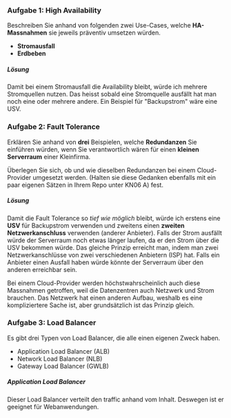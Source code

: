 ### Aufgabe 1: High Availability
Beschreiben Sie anhand von folgenden zwei Use-Cases, welche **HA-Massnahmen** sie jeweils präventiv umsetzen würden. 

- **Stromausfall**
- **Erdbeben** 

##### Lösung
Damit bei einem Stromausfall die Availability bleibt, würde ich mehrere Stromquellen nutzen. Das heisst sobald eine Stromquelle ausfällt hat man noch eine oder mehrere andere. Ein Beispiel für "Backupstrom" wäre eine USV. 

### Aufgabe 2: Fault Tolerance
Erklären Sie anhand von **drei** Beispielen, welche **Redundanzen** Sie einführen würden, wenn Sie verantwortlich wären für einen **kleinen Serverraum** einer Kleinfirma.  

Überlegen Sie sich, ob und wie dieselben Redundanzen bei einem Cloud-Provider umgesetzt werden. (Halten sie diese Gedanken ebenfalls mit ein paar eigenen Sätzen in Ihrem Repo unter KN06 A) fest. 

##### Lösung
Damit die Fault Tolerance so *tief wie möglich* bleibt, würde ich erstens eine **USV** für Backupstrom verwenden und zweitens einen **zweiten Netzwerkanschluss** verwenden (anderer Anbieter). Falls der Strom ausfällt würde der Serverraum noch etwas länger laufen, da er den Strom über die USV bekommen würde. Das gleiche Prinzip erreicht man, indem man zwei Netzwerkanschlüsse von zwei verschiedenen Anbietern (ISP) hat. Falls ein Anbieter einen Ausfall haben würde könnte der Serverraum über den anderen erreichbar sein. 

Bei einem Cloud-Provider werden höchstwahrscheinlich auch diese Massnahmen getroffen, weil die Datenzentren auch Netzwerk und Strom brauchen. Das Netzwerk hat einen anderen Aufbau, weshalb es eine kompliziertere Sache ist, aber grundsätzlich ist das Prinzip gleich. 

### Aufgabe 3: Load Balancer
Es gibt drei Typen von Load Balancer, die alle einen eigenen Zweck haben.

- Application Load Balancer (ALB)
- Network Load Balancer (NLB)
- Gateway Load Balancer (GWLB)

##### Application Load Balancer
Dieser Load Balancer verteilt den traffic anhand vom Inhalt. Deswegen ist er geeignet für Webanwendungen. 